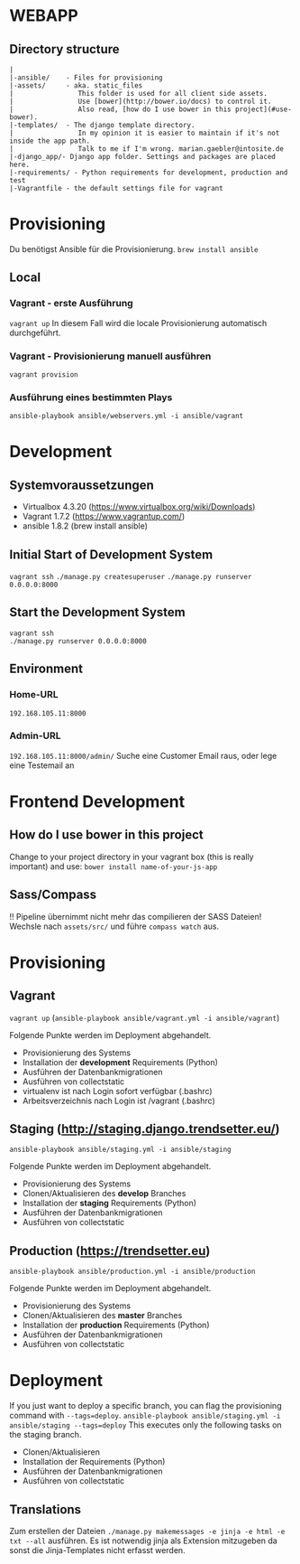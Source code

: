 # WEBAPP
## Directory structure

```text
|
|-ansible/    - Files for provisioning
|-assets/     - aka. static_files
|                This folder is used for all client side assets.
|                Use [bower](http://bower.io/docs) to control it.
|                Also read, [how do I use bower in this project](#use-bower).
|-templates/  - The django template directory.
|                In my opinion it is easier to maintain if it's not inside the app path.
|                Talk to me if I'm wrong. marian.gaebler@intosite.de
|-django_app/- Django app folder. Settings and packages are placed here.
|-requirements/ - Python requirements for development, production and test
|-Vagrantfile - the default settings file for vagrant
```

# Provisioning
Du benötigst Ansible für die Provisionierung.
``brew install ansible``

## Local
### Vagrant - erste Ausführung
``vagrant up``
In diesem Fall wird die locale Provisionierung automatisch durchgeführt.

### Vagrant - Provisionierung manuell ausführen
``vagrant provision``

### Ausführung eines bestimmten Plays
``ansible-playbook ansible/webservers.yml -i ansible/vagrant``


# Development
## Systemvoraussetzungen
* Virtualbox 4.3.20 (https://www.virtualbox.org/wiki/Downloads)
* Vagrant 1.7.2 (https://www.vagrantup.com/)
* ansible 1.8.2 (brew install ansible)

## Initial Start of Development System
``vagrant ssh``
``./manage.py createsuperuser``
``./manage.py runserver 0.0.0.0:8000``

## Start the Development System
```text
vagrant ssh
./manage.py runserver 0.0.0.0:8000
```

## Environment
### Home-URL
``192.168.105.11:8000``

### Admin-URL
``192.168.105.11:8000/admin/``
Suche eine Customer Email raus, oder lege eine Testemail an


# Frontend Development
## How do I use bower in this project <a name='use-bower' />
Change to your project directory in your vagrant box (this is really important) and use:
``bower install name-of-your-js-app``

## Sass/Compass
!! Pipeline übernimmt nicht mehr das compilieren der SASS Dateien!
Wechsle nach ``assets/src/`` und führe ``compass watch`` aus.


# Provisioning
## Vagrant
``vagrant up`` (``ansible-playbook ansible/vagrant.yml -i ansible/vagrant``)

Folgende Punkte werden im Deployment abgehandelt.

* Provisionierung des Systems
* Installation der **development** Requirements (Python) 
* Ausführen der Datenbankmigrationen
* Ausführen von collectstatic
* virtualenv ist nach Login sofort verfügbar (.bashrc)
* Arbeitsverzeichnis nach Login ist /vagrant (.bashrc) 


## Staging (http://staging.django.trendsetter.eu/)
``ansible-playbook ansible/staging.yml -i ansible/staging``

Folgende Punkte werden im Deployment abgehandelt.

* Provisionierung des Systems
* Clonen/Aktualisieren des **develop** Branches
* Installation der **staging** Requirements (Python)
* Ausführen der Datenbankmigrationen
* Ausführen von collectstatic


## Production (https://trendsetter.eu)
``ansible-playbook ansible/production.yml -i ansible/production``

Folgende Punkte werden im Deployment abgehandelt.

* Provisionierung des Systems
* Clonen/Aktualisieren des **master** Branches
* Installation der **production** Requirements (Python)
* Ausführen der Datenbankmigrationen
* Ausführen von collectstatic


# Deployment
If you just want to deploy a specific branch, you can flag the provisioning command with ``--tags=deploy``.
``ansible-playbook ansible/staging.yml -i ansible/staging --tags=deploy``
This executes only the following tasks on the staging branch.

* Clonen/Aktualisieren
* Installation der Requirements (Python)
* Ausführen der Datenbankmigrationen
* Ausführen von collectstatic



## Translations
Zum erstellen der Dateien 
``./manage.py makemessages -e jinja -e html -e txt --all`` 
ausführen. 
Es ist notwendig jinja als Extension mitzugeben da sonst die Jinja-Templates nicht erfasst werden.
